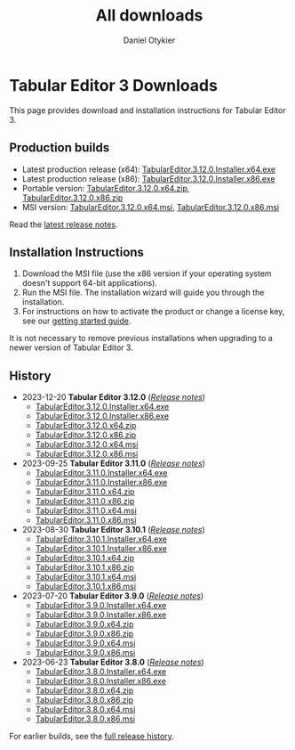 ﻿---
uid: downloads
title: All downloads
author: Daniel Otykier
updated: 2023-11-20
---
# Tabular Editor 3 Downloads

This page provides download and installation instructions for Tabular Editor 3.

## Production builds

- Latest production release (x64): [TabularEditor.3.12.0.Installer.x64.exe](https://cdn.tabulareditor.com/files/TabularEditor.3.12.0.Installer.x64.exe)
- Latest production release (x86): [TabularEditor.3.12.0.Installer.x86.exe](https://cdn.tabulareditor.com/files/TabularEditor.3.12.0.Installer.x86.exe)
- Portable version: [TabularEditor.3.12.0.x64.zip](https://cdn.tabulareditor.com/files/TabularEditor.3.12.0.x64.zip), [TabularEditor.3.12.0.x86.zip](https://cdn.tabulareditor.com/files/TabularEditor.3.12.0.x86.zip)
- MSI version: [TabularEditor.3.12.0.x64.msi](https://cdn.tabulareditor.com/files/TabularEditor.3.12.0.x64.msi), [TabularEditor.3.12.0.x86.msi](https://cdn.tabulareditor.com/files/TabularEditor.3.12.0.x86.msi)

Read the [latest release notes](release-notes/3_12_0.md).

## Installation Instructions

1. Download the MSI file (use the x86 version if your operating system doesn't support 64-bit applications).
2. Run the MSI file. The installation wizard will guide you through the installation.
3. For instructions on how to activate the product or change a license key, see our [getting started guide](https://docs.tabulareditor.com/te3/getting-started.html).

It is not necessary to remove previous installations when upgrading to a newer version of Tabular Editor 3.

## History

- 2023-12-20 **Tabular Editor 3.12.0** (*[Release notes](release-notes/3_12_0.md)*)
  - [TabularEditor.3.12.0.Installer.x64.exe](https://cdn.tabulareditor.com/files/TabularEditor.3.12.0.Installer.x64.exe)
  - [TabularEditor.3.12.0.Installer.x86.exe](https://cdn.tabulareditor.com/files/TabularEditor.3.12.0.Installer.x86.exe)
  - [TabularEditor.3.12.0.x64.zip](https://cdn.tabulareditor.com/files/TabularEditor.3.12.0.x64.zip)
  - [TabularEditor.3.12.0.x86.zip](https://cdn.tabulareditor.com/files/TabularEditor.3.12.0.x86.zip)
  - [TabularEditor.3.12.0.x64.msi](https://cdn.tabulareditor.com/files/TabularEditor.3.12.0.x64.msi)
  - [TabularEditor.3.12.0.x86.msi](https://cdn.tabulareditor.com/files/TabularEditor.3.12.0.x86.msi)
- 2023-09-25 **Tabular Editor 3.11.0** (*[Release notes](release-notes/3_11_0.md)*)
  - [TabularEditor.3.11.0.Installer.x64.exe](https://cdn.tabulareditor.com/files/TabularEditor.3.11.0.Installer.x64.exe)
  - [TabularEditor.3.11.0.Installer.x86.exe](https://cdn.tabulareditor.com/files/TabularEditor.3.11.0.Installer.x86.exe)
  - [TabularEditor.3.11.0.x64.zip](https://cdn.tabulareditor.com/files/TabularEditor.3.11.0.x64.zip)
  - [TabularEditor.3.11.0.x86.zip](https://cdn.tabulareditor.com/files/TabularEditor.3.11.0.x86.zip)
  - [TabularEditor.3.11.0.x64.msi](https://cdn.tabulareditor.com/files/TabularEditor.3.11.0.x64.msi)
  - [TabularEditor.3.11.0.x86.msi](https://cdn.tabulareditor.com/files/TabularEditor.3.11.0.x86.msi)
- 2023-08-30 **Tabular Editor 3.10.1** (*[Release notes](release-notes/3_10_1.md)*)
  - [TabularEditor.3.10.1.Installer.x64.exe](https://cdn.tabulareditor.com/files/TabularEditor.3.10.1.Installer.x64.exe)
  - [TabularEditor.3.10.1.Installer.x86.exe](https://cdn.tabulareditor.com/files/TabularEditor.3.10.1.Installer.x86.exe)
  - [TabularEditor.3.10.1.x64.zip](https://cdn.tabulareditor.com/files/TabularEditor.3.10.1.x64.zip)
  - [TabularEditor.3.10.1.x86.zip](https://cdn.tabulareditor.com/files/TabularEditor.3.10.1.x86.zip)
  - [TabularEditor.3.10.1.x64.msi](https://cdn.tabulareditor.com/files/TabularEditor.3.10.1.x64.msi)
  - [TabularEditor.3.10.1.x86.msi](https://cdn.tabulareditor.com/files/TabularEditor.3.10.1.x86.msi)
- 2023-07-20 **Tabular Editor 3.9.0** (*[Release notes](release-notes/3_9_0.md)*)
  - [TabularEditor.3.9.0.Installer.x64.exe](https://cdn.tabulareditor.com/files/TabularEditor.3.9.0.Installer.x64.exe)
  - [TabularEditor.3.9.0.Installer.x86.exe](https://cdn.tabulareditor.com/files/TabularEditor.3.9.0.Installer.x86.exe)
  - [TabularEditor.3.9.0.x64.zip](https://cdn.tabulareditor.com/files/TabularEditor.3.9.0.x64.zip)
  - [TabularEditor.3.9.0.x86.zip](https://cdn.tabulareditor.com/files/TabularEditor.3.9.0.x86.zip)
  - [TabularEditor.3.9.0.x64.msi](https://cdn.tabulareditor.com/files/TabularEditor.3.9.0.x64.msi)
  - [TabularEditor.3.9.0.x86.msi](https://cdn.tabulareditor.com/files/TabularEditor.3.9.0.x86.msi)
- 2023-06-23 **Tabular Editor 3.8.0** (*[Release notes](release-notes/3_8_0.md)*)
  - [TabularEditor.3.8.0.Installer.x64.exe](https://cdn.tabulareditor.com/files/TabularEditor.3.8.0.Installer.x64.exe)
  - [TabularEditor.3.8.0.Installer.x86.exe](https://cdn.tabulareditor.com/files/TabularEditor.3.8.0.Installer.x86.exe)
  - [TabularEditor.3.8.0.x64.zip](https://cdn.tabulareditor.com/files/TabularEditor.3.8.0.x64.zip)
  - [TabularEditor.3.8.0.x86.zip](https://cdn.tabulareditor.com/files/TabularEditor.3.8.0.x86.zip)
  - [TabularEditor.3.8.0.x64.msi](https://cdn.tabulareditor.com/files/TabularEditor.3.8.0.x64.msi)
  - [TabularEditor.3.8.0.x86.msi](https://cdn.tabulareditor.com/files/TabularEditor.3.8.0.x86.msi)

For earlier builds, see the [full release history](release-history.md).
